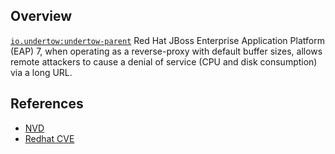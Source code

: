 ## Overview
[`io.undertow:undertow-parent`](http://search.maven.org/#search%7Cga%7C1%7Ca%3A%22undertow-parent%22)
Red Hat JBoss Enterprise Application Platform (EAP) 7, when operating as a reverse-proxy with default buffer sizes, allows remote attackers to cause a denial of service (CPU and disk consumption) via a long URL.

## References
- [NVD](https://web.nvd.nist.gov/view/vuln/detail?vulnId=CVE-2016-7046)
- [Redhat CVE](https://access.redhat.com/security/cve/CVE-2016-7046)

